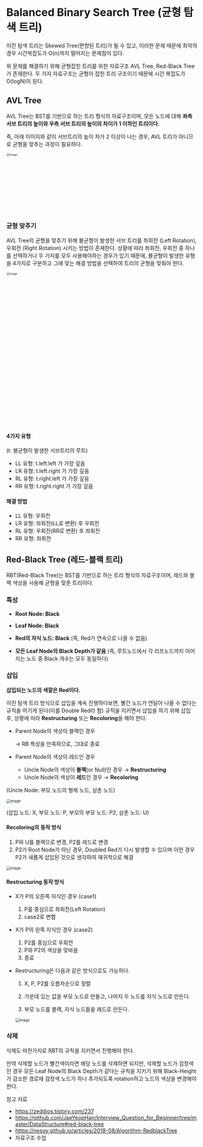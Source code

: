 # Balanced Binary Search Tree (균형 탐색 트리)

이진 탐색 트리는 Skewed Tree(편향된 트리)가 될 수 있고, 이러한 문제 때문에 최악의 경우 시간복잡도가 O(n)까지 떨어지는 문제점이 있다.

위 문제를 해결하기 위해 균형잡힌 트리를 위한 자료구조 AVL Tree, Red-Black Tree가 존재한다. 두 가지 자료구조는 균형이 잡힌 트리 구조이기 때문에 시간 복잡도가 O(logN)이 된다.



## AVL Tree

AVL Tree는 BST를 기반으로 하는 트리 형식의 자료구조이며, 모든 노드에 대해 **좌측 서브 트리의 높이와 우측 서브 트리의 높이의 차이가 1 이하인 트리이다.**

즉, 아래 이미지와 같이 서브트리의 높이 차가 2 이상이 나는 경우, AVL 트리가 아니므로 균형을 맞추는 과정이 필요하다.

<img width="313" alt="image" src="https://user-images.githubusercontent.com/70627979/171010595-7cd2145a-47b5-440f-8b8f-5b048a7a8ff5.png" style="zoom:50%;" >



### 균형 맞추기

AVL Tree의 균형을 맞추기 위해 불균형이 발생한 서브 트리를 좌회전 (Left Rotation), 우회전 (Right Rotation) 시키는 방법이 존재한다. 상황에 따라 좌회전, 우회전 중 하나를 선택하거나 두 가지를 모두 사용해야하는 경우가 있기 때문에, 불균형이 발생한 유형을 4가지로 구분하고 그에 맞는 해결 방법을 선택하여 트리의 균형을 맞춰야 한다.

<img width="805" alt="image" src="https://user-images.githubusercontent.com/70627979/171013213-62412e9c-a06d-4967-8a7c-fe683d80ba25.png" style="zoom: 50%;" >



#### 4가지 유형

(t: 불균형이 발생한 서브트리의 루트)

- LL 유형: t.left.left 가 가장 깊음
- LR 유형: t.left.right 가 가장 깊음
- RL 유형: t.right.left 가 가장 깊음
- RR 유형: t.right.right 가 가장 깊음



#### 해결 방법

- LL 유형: 우회전
- LR 유형: 좌회전(LL로 변환) 후 우회전 
- RL 유형: 우회전(RR로 변환) 후 좌회전
- RR 유형: 좌회전





## Red-Black Tree (레드-블랙 트리)

RBT(Red-Black Tree)는 BST를 기반으로 하는 트리 형식의 자료구조이며, 레드와 블랙 색상을 사용해 균형을 맞춘 트리이다.



### 특성

- **Root Node: Black**

- **Leaf Node: Black**

- **Red의 자식 노드: Black** (즉, Red가 연속으로 나올 수 없음)

- **모든 Leaf Node의 Black Depth가 같음** (즉, 루트노드에서 각 리프노드까지 이어지는 노드 중 Black 개수는 모두 동일하다)



### 삽입

**삽입되는 노드의 색깔은 Red이다.**

이진 탐색 트리 방식으로 삽입을 계속 진행하다보면, 빨간 노드가 연달아 나올 수 없다는 규칙을 어기게 된다(이를 Double Red라 함)
규칙을 지키면서 삽입을 하기 위해 삽입 후, 상황에 따라 **Restructuring** 또는 **Recoloring**을 해야 한다.



- Parent Node의 색상이 블랙인 경우 

  → RB 특성을 만족하므로, 그대로 종료

- Parent Node의 색상이 레드인 경우
  - Uncle Node의 색상이 **블랙**(or Null)인 경우 → **Restructuring**
  - Uncle Node의 색상이 **레드**인 경우 → **Recoloring**

(Uncle Node: 부모 노드의 형제 노드, 삼촌 노드)

<img src="https://user-images.githubusercontent.com/70627979/149765431-b5a244b0-114a-4f93-bc2a-cc445ee10e42.png" alt="image" style="zoom: 67%;" />

(삽입 노드: X, 부모 노드: P, 부모의 부모 노드: P2, 삼촌 노드: U)



#### Recoloring의 동작 방식

1. P와 U를 블랙으로 변경, P2를 레드로 변경
2. P2가 Root Node가 아닌 경우, Doubled Red가 다시 발생할 수 있으며 이런 경우 P2가 새롭게 삽입된 것으로 생각하여 재귀적으로 해결

<img src="https://user-images.githubusercontent.com/70627979/149768757-4e3f34ea-8a05-436f-9dcb-5cdc4f41fb81.png" alt="image" style="zoom:67%;" />



#### Restructuring 동작 방식

- X가 P의 오른쪽 자식인 경우 (case1)

  1. P를 중심으로 좌회전(Left Rotation)
  2. case2로 변함

- X가 P의 왼쪽 자식인 경우 (case2)

  1. P2를 중심으로 우회전
  2. P와 P2의 색상을 맞바꿈
  3. 종료

  

- Restructuring은 다음과 같은 방식으로도 가능하다.

  1. X, P, P2를 오름차순으로 정렬

  2. 가운데 있는 값을 부모 노드로 만들고, 나머지 두 노드를 자식 노드로 만든다.
  3. 부모 노드를 블랙, 자식 노드들을 레드로 만든다.

  <img src="https://user-images.githubusercontent.com/70627979/149768820-473e3f41-1291-43db-8b8f-c5b1d54c1aff.png" alt="image" style="zoom:67%;" />





### 삭제

삭제도 마찬가지로 RBT의 규칙을 지키면서 진행해야 한다. 

만약 삭제할 노드가 빨간색이라면 해당 노드를 삭제하면 되지만, 삭제할 노드가 검정색인 경우 모든 Leaf Node의 Black Depth가 같다는 규칙을 지키기 위해 Black-Height가 감소한 경로에 검정색 노드가 하나 추가되도록 rotation하고 노드의 색상을 변경해야 한다.



참고 자료

- https://zeddios.tistory.com/237
- https://github.com/JaeYeopHan/Interview_Question_for_Beginner/tree/master/DataStructure#red-black-tree
- https://nesoy.github.io/articles/2018-08/Algorithm-RedblackTree
- 자료구조 수업